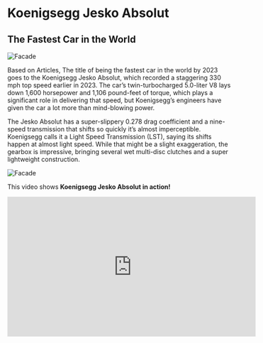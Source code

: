 # Koenigsegg Jesko Absolut
## The Fastest Car in the World

![Facade](https://media.autoexpress.co.uk/image/private/s--78Lp2mtA--/v1650904349/evo/2022/04/Koenigsegg%20Jesko%20update%20April%202022-6.jpg)

Based on Articles, The title of being the fastest car in the world by 2023 goes to the Koenigsegg Jesko Absolut, which recorded a staggering 330 mph top speed earlier in 2023. The car’s twin-turbocharged 5.0-liter V8 lays down 1,600 horsepower and 1,106 pound-feet of torque, which plays a significant role in delivering that speed, but Koenigsegg’s engineers have given the car a lot more than mind-blowing power.

The Jesko Absolut has a super-slippery 0.278 drag coefficient and a nine-speed transmission that shifts so quickly it’s almost imperceptible. Koenigsegg calls it a Light Speed Transmission (LST), saying its shifts happen at almost light speed. While that might be a slight exaggeration, the gearbox is impressive, bringing several wet multi-disc clutches and a super lightweight construction.

![Facade](https://mainwebstorage.blob.core.windows.net/mediacontainers/styles/1400x1000/azure/2022-04/Koenigsegg%20Jesko%20Absolut%20-%20Rear%20Tire.jpg?h=8621d985&itok=nxnsPBPc)

This video shows **Koenigsegg Jesko Absolut in action!**

<iframe width="560" height="315" src="https://youtu.be/1xYVJ5norn8" title="YouTube video player" frameborder="0" allow="accelerometer; autoplay; clipboardwrite; encrypted-media; gyroscope; picture-in-picture; web-share" allowfullscreen></iframe>
